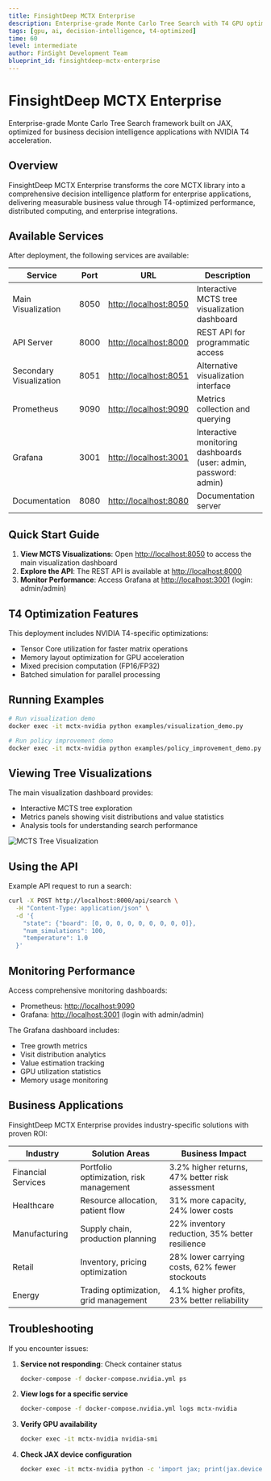 ```yaml
---
title: FinsightDeep MCTX Enterprise
description: Enterprise-grade Monte Carlo Tree Search with T4 GPU optimizations
tags: [gpu, ai, decision-intelligence, t4-optimized]
time: 60
level: intermediate
author: FinSight Development Team
blueprint_id: finsightdeep-mctx-enterprise
---
```


# FinsightDeep MCTX Enterprise

Enterprise-grade Monte Carlo Tree Search framework built on JAX, optimized for business decision intelligence applications with NVIDIA T4 acceleration.

## Overview

FinsightDeep MCTX Enterprise transforms the core MCTX library into a comprehensive decision intelligence platform for enterprise applications, delivering measurable business value through T4-optimized performance, distributed computing, and enterprise integrations.

## Available Services

After deployment, the following services are available:

| Service | Port | URL | Description |
|---------|------|-----|-------------|
| Main Visualization | 8050 | [http://localhost:8050](http://localhost:8050) | Interactive MCTS tree visualization dashboard |
| API Server | 8000 | [http://localhost:8000](http://localhost:8000) | REST API for programmatic access |
| Secondary Visualization | 8051 | [http://localhost:8051](http://localhost:8051) | Alternative visualization interface |
| Prometheus | 9090 | [http://localhost:9090](http://localhost:9090) | Metrics collection and querying |
| Grafana | 3001 | [http://localhost:3001](http://localhost:3001) | Interactive monitoring dashboards (user: admin, password: admin) |
| Documentation | 8080 | [http://localhost:8080](http://localhost:8080) | Documentation server |

## Quick Start Guide

1. **View MCTS Visualizations**: Open [http://localhost:8050](http://localhost:8050) to access the main visualization dashboard
2. **Explore the API**: The REST API is available at [http://localhost:8000](http://localhost:8000)
3. **Monitor Performance**: Access Grafana at [http://localhost:3001](http://localhost:3001) (login: admin/admin)

## T4 Optimization Features

This deployment includes NVIDIA T4-specific optimizations:
- Tensor Core utilization for faster matrix operations
- Memory layout optimization for GPU acceleration
- Mixed precision computation (FP16/FP32)
- Batched simulation for parallel processing

## Running Examples

```bash
# Run visualization demo
docker exec -it mctx-nvidia python examples/visualization_demo.py

# Run policy improvement demo
docker exec -it mctx-nvidia python examples/policy_improvement_demo.py
```

## Viewing Tree Visualizations

The main visualization dashboard provides:
- Interactive MCTS tree exploration
- Metrics panels showing visit distributions and value statistics
- Analysis tools for understanding search performance

![MCTS Tree Visualization](https://example.com/mctx-tree-viz.png)

## Using the API

Example API request to run a search:

```bash
curl -X POST http://localhost:8000/api/search \
  -H "Content-Type: application/json" \
  -d '{
    "state": {"board": [0, 0, 0, 0, 0, 0, 0, 0, 0]},
    "num_simulations": 100,
    "temperature": 1.0
  }'
```

## Monitoring Performance

Access comprehensive monitoring dashboards:
- Prometheus: [http://localhost:9090](http://localhost:9090)
- Grafana: [http://localhost:3001](http://localhost:3001) (login with admin/admin)

The Grafana dashboard includes:
- Tree growth metrics
- Visit distribution analytics
- Value estimation tracking
- GPU utilization statistics
- Memory usage monitoring

## Business Applications

FinsightDeep MCTX Enterprise provides industry-specific solutions with proven ROI:

| Industry | Solution Areas | Business Impact |
|----------|----------------|-----------------|
| Financial Services | Portfolio optimization, risk management | 3.2% higher returns, 47% better risk assessment |
| Healthcare | Resource allocation, patient flow | 31% more capacity, 24% lower costs |
| Manufacturing | Supply chain, production planning | 22% inventory reduction, 35% better resilience |
| Retail | Inventory, pricing optimization | 28% lower carrying costs, 62% fewer stockouts |
| Energy | Trading optimization, grid management | 4.1% higher profits, 23% better reliability |

## Troubleshooting

If you encounter issues:

1. **Service not responding**: Check container status
   ```bash
   docker-compose -f docker-compose.nvidia.yml ps
   ```

2. **View logs for a specific service**
   ```bash
   docker-compose -f docker-compose.nvidia.yml logs mctx-nvidia
   ```

3. **Verify GPU availability**
   ```bash
   docker exec -it mctx-nvidia nvidia-smi
   ```

4. **Check JAX device configuration**
   ```bash
   docker exec -it mctx-nvidia python -c 'import jax; print(jax.devices())'
   ```